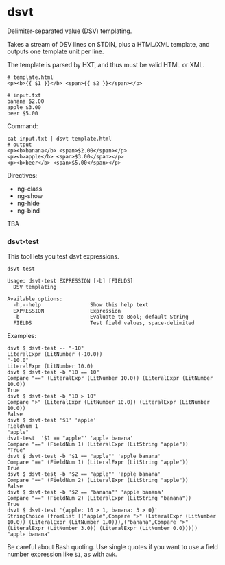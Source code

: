 # dsvt

Delimiter-separated value (DSV) templating. 

Takes a stream of DSV lines on STDIN, plus a HTML/XML template, and outputs one
template unit per line.

The template is parsed by HXT, and thus must be valid HTML or XML.

```
# template.html
<p><b>{{ $1 }}</b> <span>{{ $2 }}</span></p>
```

```
# input.txt
banana $2.00
apple $3.00
beer $5.00
```

Command:

    cat input.txt | dsvt template.html
    # output
    <p><b>banana</b> <span>$2.00</span></p>
    <p><b>apple</b> <span>$3.00</span></p>
    <p><b>beer</b> <span>$5.00</span></p>

Directives:

* ng-class
* ng-show
* ng-hide
* ng-bind

TBA

### dsvt-test

This tool lets you test dsvt expressions.

```
dsvt-test

Usage: dsvt-test EXPRESSION [-b] [FIELDS]
  DSV templating

Available options:
  -h,--help                Show this help text
  EXPRESSION               Expression
  -b                       Evaluate to Bool; default String
  FIELDS                   Test field values, space-delimited
```

Examples:

```
dsvt $ dsvt-test -- "-10"
LiteralExpr (LitNumber (-10.0))
"-10.0"
LiteralExpr (LitNumber 10.0)
dsvt $ dsvt-test -b "10 == 10"
Compare "==" (LiteralExpr (LitNumber 10.0)) (LiteralExpr (LitNumber 10.0))
True
dsvt $ dsvt-test -b "10 > 10"
Compare ">" (LiteralExpr (LitNumber 10.0)) (LiteralExpr (LitNumber 10.0))
False
dsvt $ dsvt-test '$1' 'apple'
FieldNum 1
"apple"
dsvt-test  '$1 == "apple"' 'apple banana'
Compare "==" (FieldNum 1) (LiteralExpr (LitString "apple"))
"True"
dsvt $ dsvt-test -b '$1 == "apple"' 'apple banana'
Compare "==" (FieldNum 1) (LiteralExpr (LitString "apple"))
True
dsvt $ dsvt-test -b '$2 == "apple"' 'apple banana'
Compare "==" (FieldNum 2) (LiteralExpr (LitString "apple"))
False
dsvt $ dsvt-test -b '$2 == "banana"' 'apple banana'
Compare "==" (FieldNum 2) (LiteralExpr (LitString "banana"))
True
dsvt $ dsvt-test '{apple: 10 > 1, banana: 3 > 0}'
StringChoice (fromList [("apple",Compare ">" (LiteralExpr (LitNumber 10.0)) (LiteralExpr (LitNumber 1.0))),("banana",Compare ">" (LiteralExpr (LitNumber 3.0)) (LiteralExpr (LitNumber 0.0)))])
"apple banana"
```

Be careful about Bash quoting. Use single quotes if you want to use a
field number expression like `$1`, as with `awk`.
